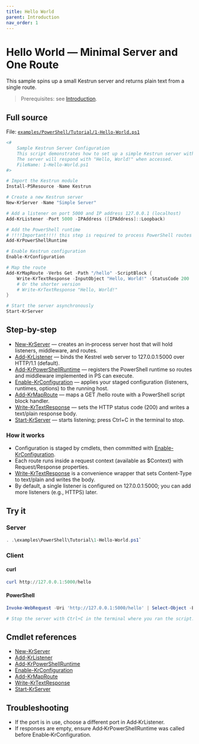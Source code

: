 ```yaml
---
title: Hello World
parent: Introduction
nav_order: 1
---
```


# Hello World — Minimal Server and One Route

This sample spins up a small Kestrun server and returns plain text from a single route.

> Prerequisites: see [Introduction](./Introduction.md#prerequisites).

## Full source

File: [`examples/PowerShell/Tutorial/1-Hello-World.ps1`](https://github.com/Kestrun/Kestrun/blob/main/examples/PowerShell/Tutorial/1-Hello-World.ps1)

```powershell
<#
    Sample Kestrun Server Configuration
    This script demonstrates how to set up a simple Kestrun server with a single route.
    The server will respond with "Hello, World!" when accessed.
    FileName: 1-Hello-World.ps1
#>

# Import the Kestrun module
Install-PSResource -Name Kestrun

# Create a new Kestrun server
New-KrServer -Name "Simple Server"

# Add a listener on port 5000 and IP address 127.0.0.1 (localhost)
Add-KrListener -Port 5000 -IPAddress ([IPAddress]::Loopback)

# Add the PowerShell runtime
# !!!!Important!!!! this step is required to process PowerShell routes and middlewares
Add-KrPowerShellRuntime

# Enable Kestrun configuration
Enable-KrConfiguration

# Map the route
Add-KrMapRoute -Verbs Get -Path "/hello" -ScriptBlock {
    Write-KrTextResponse -InputObject "Hello, World!" -StatusCode 200
    # Or the shorter version
    # Write-KrTextResponse "Hello, World!"
}

# Start the server asynchronously
Start-KrServer
```

## Step-by-step

- [New-KrServer](/docs/pwsh/cmdlets/New-KrServer) — creates an in‑process server host that will hold listeners, middleware, and routes.
- [Add-KrListener](/docs/pwsh/cmdlets/Add-KrListener) — binds the Kestrel web server to 127.0.0.1:5000 over HTTP/1.1 (default).
- [Add-KrPowerShellRuntime](/docs/pwsh/cmdlets/Add-KrPowerShellRuntime) — registers the PowerShell runtime so routes and middleware implemented in PS can execute.
- [Enable-KrConfiguration](/docs/pwsh/cmdlets/Enable-KrConfiguration) — applies your staged configuration (listeners, runtimes, options) to the running host.
- [Add-KrMapRoute](/docs/pwsh/cmdlets/Add-KrMapRoute) — maps a GET /hello route with a PowerShell script block handler.
- [Write-KrTextResponse](/docs/pwsh/cmdlets/Write-KrTextResponse) — sets the HTTP status code (200) and writes a text/plain response body.
- [Start-KrServer](/docs/pwsh/cmdlets/Start-KrServer) — starts listening; press Ctrl+C in the terminal to stop.

### How it works

- Configuration is staged by cmdlets, then committed with [Enable-KrConfiguration](/docs/pwsh/cmdlets/Enable-KrConfiguration).
- Each route runs inside a request context (available as $Context) with Request/Response properties.
- [Write-KrTextResponse](/docs/pwsh/cmdlets/Write-KrTextResponse) is a convenience wrapper that sets Content‑Type to text/plain and writes the body.
- By default, a single listener is configured on 127.0.0.1:5000; you can add more listeners (e.g., HTTPS) later.

## Try it

### Server

```powershell
. .\examples\PowerShell\Tutorial\1-Hello-World.ps1`
```

### Client

#### curl

```powershell
curl http://127.0.0.1:5000/hello
```

#### PowerShell

```powershell
Invoke-WebRequest -Uri 'http://127.0.0.1:5000/hello' | Select-Object -ExpandProperty Content

# Stop the server with Ctrl+C in the terminal where you ran the script.
```

## Cmdlet references

- [New-KrServer](/docs/pwsh/cmdlets/New-KrServer)
- [Add-KrListener](/docs/pwsh/cmdlets/Add-KrListener)
- [Add-KrPowerShellRuntime](/docs/pwsh/cmdlets/Add-KrPowerShellRuntime)
- [Enable-KrConfiguration](/docs/pwsh/cmdlets/Enable-KrConfiguration)
- [Add-KrMapRoute](/docs/pwsh/cmdlets/Add-KrMapRoute)
- [Write-KrTextResponse](/docs/pwsh/cmdlets/Write-KrTextResponse)
- [Start-KrServer](/docs/pwsh/cmdlets/Start-KrServer)

## Troubleshooting

- If the port is in use, choose a different port in Add‑KrListener.
- If responses are empty, ensure Add‑KrPowerShellRuntime was called before Enable‑KrConfiguration.
